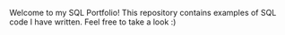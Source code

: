 Welcome to my SQL Portfolio! This repository contains examples of SQL code I have written. Feel free to take a look :)
